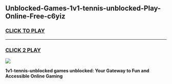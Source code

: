 
## Unblocked-Games-1v1-tennis-unblocked-Play-Online-Free-c6yiz
<h3>
<a href="https://premium76.site?title=1v1-tennis-unblocked&ref=26A">CLICK TO PLAY</a></h3>
<hr>

<h3>
<a href="https://premium76.site?title=1v1-tennis-unblocked&ref=26A">CLICK 2 PLAY</a>
  
</h3>

<a href="https://premium76.site?title=1v1-tennis-unblocked&ref=26A"><img src="https://clearcache.store/games.png"></a>


**1v1-tennis-unblocked games unblocked: Your Gateway to Fun and Accessible Online Gaming**
